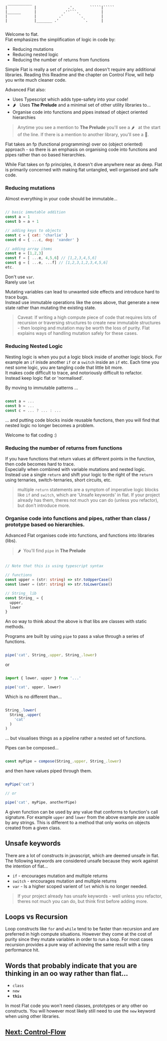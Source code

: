 ```
 ___________                                      
|            |              .'.       `````|````` 
|______      |            .''```.          |      
|            |          .'       `.        |      
|            |_______ .'           `.      |      
                                                  
```

Welcome to flat.  
Flat emphasizes the simplification of logic in code by:

- Reducing mutations
- Reducing nested logic
- Reducing the number of returns from functions

Simple Flat is really a set of principles, and doesn't require any additional libraries.
Reading this Readme and the chapter on Control Flow, will help you write much cleaner code.

Advanced Flat also:

- Uses Typescript which adds type-safety into your code!
- :hot_pepper: &nbsp; Uses **The Prelude** and a minimal set of other utility libraries to...
- Organise code into functions and pipes instead of object oriented hierarchies

> Anytime you see a mention to **The Prelude** you'll see a :hot_pepper: &nbsp; at the start of the line. If there is a mention to another library, you'll see a 🧩.

Flat takes an fp (functional programming) over oo (object oriented) approach - so there is an emphasis on organising code into functions and pipes rather than oo based hierarchies.

While Flat takes on fp principles, it doesn't dive anywhere near as deep. 
Flat is primarily concerned with making flat untangled, well organised and safe code.

### Reducing mutations

Almost everything in your code should be immutable...

```javascript

// basic immutable addition
const a = 1
const b = a + 1

// adding keys to objects
const c = { cat: 'charlie' }
const d = { ...c, dog: 'xander' }

// adding array items
const e = [1,2,3]
const f = [ ...e, 4,5,6] // [1,2,3,4,5,6]
const g = [ ...e, ...f] // [1,2,3,1,2,3,4,5,6]
etc.

```

Don't use `var`.  
Rarely use `let`

Mutating variables can lead to unwanted side effects and introduce hard to trace bugs.  
Instead use immutable operations like the ones above, that generate a new state rather than mutating the existing state.

> Caveat: If writing a high compute piece of code that requires lots of recursion or traversing structures to create new immutable structures - then looping and mutation may be worth the loss of purity. Flat explains ways of handling mutation safely for these cases.

### Reducing Nested Logic

Nesting logic is when you put a logic block inside of another logic block. For example an `if` inisde another `if` or a `switch` inside an `if` etc.
Each time you nest some logic, you are tangling code that little bit more.  
It makes code difficult to trace, and notoriously difficult to refactor.  
Instead keep logic flat or 'normalised'.

By moving to immutable patterns ...

```javascript

const a = ...
const b = ...
const c = ... ? ... : ...

```

... and putting code blocks inside reusable functions, then you will find that nested logic no longer becomes a problem.

Welcome to flat coding :)

### Reducing the number of returns from functions

If you have functions that return values at different points in the function, then code becomes hard to trace.  
Especially when combined with variable mutations and nested logic.  
Instead use a single `return` and shift your logic to the right of the `return` using ternaries, switch-ternaries, short circuits, etc.

> multiple `return` statements are a symptom of imperative logic blocks like `if` and `switch`, which are 'Unsafe keywords' in flat.
> If your project already has them, theres not much you can do (unless you refactor), but don't introduce more.

### Organise code into functions and pipes, rather than class / prototype based oo hierarchies.

Advanced Flat organises code into functions, and functions into libraries (libs).

> :hot_pepper: &nbsp;You'll find `pipe` in **The Prelude**

```typescript

// Note that this is using typescript syntax

// functions
const upper = (str: string) => str.toUpperCase()
const lower = (str: string) => str.toLowerCase()

// String_ lib
const String_ = {
  upper,
  lower
}

```

An oo way to think about the above is that libs are classes with static methods. 

Programs are built by using `pipe` to pass a value through a series of functions.

```javascript

pipe('cat', String_.upper, String_.lower)

```

or

```javascript

import { lower, upper } from '...'

pipe('cat', upper, lower)

```

Which is no different than...

```javascript

String_.lower(
  String_.upper(
    'cat'
  )
)

```

... but visualises things as a pipeline rather a nested set of functions.

Pipes can be composed...

```javascript

const myPipe = compose(String_.upper, String_.lower)

```

and then have values piped through them.

```javascript

myPipe('cat')

// or

pipe('cat', myPipe, anotherPipe)

```

A given function can be used by any value that conforms to function's call signature. For example `upper` and `lower` from the above example are usable by any strings. This is different to a method that only works on objects created from a given class.
 
## Unsafe keywords

There are a lot of constructs in javascript, which are deemed unsafe in flat. The following keywords are considered unsafe because they work against the intention of flat...

- `if` - encourages mutation and multiple returns
- `switch` - encourages mutation and multiple returns
- `var` - Is a higher scoped varient of `let` which is no longer needed.

> If your project already has unsafe keywords - well unless you refactor, theres not much you can do, but think first before adding more.

## Loops vs Recursion

Loop constructs like `for` and `while` tend to be faster than recursion and are preferred in high compute situations. However they come at the cost of purity since they mutate variables in order to run a loop. For most cases recursion provides a pure way of achieving the same result with a tiny performance hit.

## Words that probably indicate that you are thinking in an oo way rather than flat...

- `class`
- `new`
- **`this`**

In most Flat code you won't need classes, prototypes or any other oo constructs. You will however most likely still need to use the `new` keyword when using other libraries.

## [Next: Control-Flow](https://github.com/attack-monkey/flat-code-guide/blob/master/Control-Flow.md)

